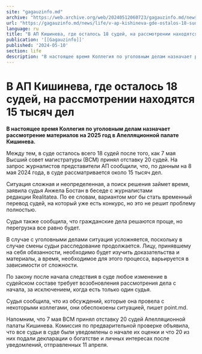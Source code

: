 ```yaml
---
site: "gagauzinfo.md"
archive: "https://web.archive.org/web/20240512060723/gagauzinfo.md/news/life/v-ap-kishineva-gde-ostalos-18-sudei-na-rassmotrenii-nahodyatsya-15-tisyach-del"
url: "https://gagauzinfo.md/news/life/v-ap-kishineva-gde-ostalos-18-sudei-na-rassmotrenii-nahodyatsya-15-tisyach-del"
language: ru
title: "В АП Кишинева, где осталось 18 судей, на рассмотрении находятся 15 тысяч дел"
publication: '[[Gagauzinfo]]'
published: '2024-05-10'
section: life
description: "В настоящее время Коллегия по уголовным делам назначает рассмотрение материалов на 2025 год в Апелляционной палате Кишинева."
---
```


# В АП Кишинева, где осталось 18 судей, на рассмотрении находятся 15 тысяч дел

**В настоящее время Коллегия по уголовным делам назначает рассмотрение материалов на 2025 год в Апелляционной палате Кишинева.**

Между тем, в суде осталось всего 18 судей после того, как 7 мая Высший совет магистратуры (ВСМ) принял отставку 20 судей. На запрос журналистов представители АП сообщили, что, по данным на 8 мая 2024 года, в суде рассматривается около 15 тысяч дел.

Ситуация сложная и неопределенная, а поиск решения займет время, заявила судья Анжела Бостан в беседе с журналистами редакции Realitatea. По ее словам, вариантом мог бы стать временный перевод судей, на который уже есть конкурс, но это не решит проблему полностью.

Судья также сообщила, что гражданские дела решаются проще, но перегрузка все равно будет.

В случае с уголовными делами ситуация усложняется, поскольку в случае смены судьи расследование продолжается. Лицу, принявшему на себя обязанности, необходимо будет изучить доказательства и материалы, а время, необходимое для этого процесса, варьируется в зависимости от сложности.

По закону после начала следствия в суде любое изменение в судейском составе требует возобновления рассмотрения дела с начала, за исключением, когда есть только один судья.

Судья сообщила, что из обсуждений, которые она провела с некоторыми коллегами, они обеспокоены ситуацией, пишет point.md.

Напомним, что 7 мая ВСМ принял отставку 20 судей Апелляционной палаты Кишинева. Комиссия по предварительной проверке объявила, что все судьи в суде были уведомлены о начале их оценки и что 20 из них подали декларации о богатстве и личных интересах после уведомлений, отправленных 11 апреля.